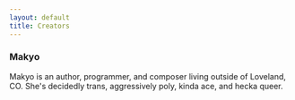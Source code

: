 ```yaml
---
layout: default
title: Creators
---
```


<!--
Adding an entry for yourself? Sweet! All that's required is that you create a level 3 header that can be linked to. If your name is one word, like 'Makyo', you're good to go: you can link to it with post-self.github.io/about/creators#makyo or similar (notice lowercase), as Jekyll will automatically make it linkable:

### Makyo

If your name is more complicated, like 'Madision "Makyo" Scott-Clary', then you'll need to pick something linkable (e.g: makyo) and use that as the ID in the header:

### Madison "Makyo" Scott-Clary
{: id="makyo" }

After that, simply write a few sentences about yourself, and you're good to go!
-->

### Makyo

Makyo is an author, programmer, and composer living outside of Loveland, CO. She's decidedly trans, aggressively poly, kinda ace, and hecka queer.
